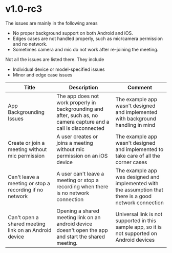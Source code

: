 # v1.0-rc3

The issues are mainly in the following areas

* No proper background support on both Android and iOS.
* Edges cases are not handled properly, such as mic/camera permission and no network.
* Sometimes camera and mic do not work after re-joining the meeting.

Not all the issues are listed there. They include

* Individual device or model-specified issues
* Minor and edge case issues

| **Title**                                               | **Description**                                                                                                   | **Comment**                                                                                              |
|---------------------------------------------------------|-------------------------------------------------------------------------------------------------------------------|----------------------------------------------------------------------------------------------------------|
| App Backgrounding Issues                                | The app does not work properly in backgrounding and after, such as, no camera capture and a call is disconnected | The example app wasn't designed and implemented with background handling in mind                         |
| Create or join a meeting without mic permission         | A user creates or joins a meeting without mic permission on an iOS device                                         | The example app wasn't designed and implemented to take care of all the corner cases                     |
| Can't leave a meeting or stop a recording if no network | A user can't leave a meeting or stop a recording when there is no network connection                              | The example app was designed and implemented with the assumption that there is a good network connection |
| Can't open a shared meeting link on an Android device   | Opening a shared meeting link on an android device doesn't open the app and start the shared meeting.             | Universal link is not supported in this sample app, so it is not supported on Android devices            |